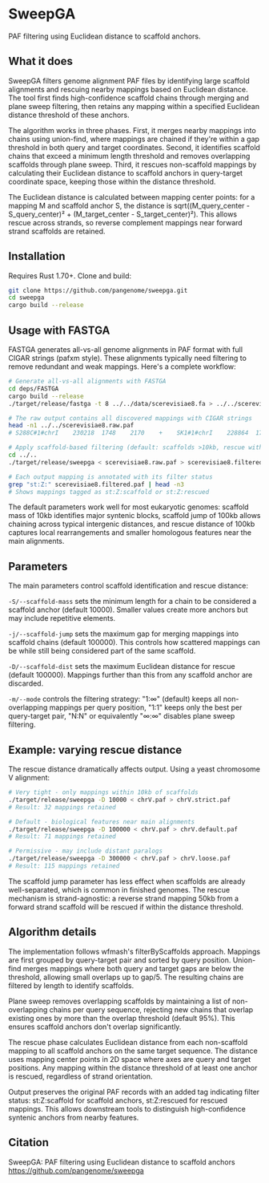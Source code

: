 # SweepGA

PAF filtering using Euclidean distance to scaffold anchors.

## What it does

SweepGA filters genome alignment PAF files by identifying large scaffold alignments and rescuing nearby mappings based on Euclidean distance. The tool first finds high-confidence scaffold chains through merging and plane sweep filtering, then retains any mapping within a specified Euclidean distance threshold of these anchors.

The algorithm works in three phases. First, it merges nearby mappings into chains using union-find, where mappings are chained if they're within a gap threshold in both query and target coordinates. Second, it identifies scaffold chains that exceed a minimum length threshold and removes overlapping scaffolds through plane sweep. Third, it rescues non-scaffold mappings by calculating their Euclidean distance to scaffold anchors in query-target coordinate space, keeping those within the distance threshold.

The Euclidean distance is calculated between mapping center points: for a mapping M and scaffold anchor S, the distance is sqrt((M_query_center - S_query_center)² + (M_target_center - S_target_center)²). This allows rescue across strands, so reverse complement mappings near forward strand scaffolds are retained.

## Installation

Requires Rust 1.70+. Clone and build:

```bash
git clone https://github.com/pangenome/sweepga.git
cd sweepga
cargo build --release
```

## Usage with FASTGA

FASTGA generates all-vs-all genome alignments in PAF format with full CIGAR strings (pafxm style). These alignments typically need filtering to remove redundant and weak mappings. Here's a complete workflow:

```bash
# Generate all-vs-all alignments with FASTGA
cd deps/FASTGA
cargo build --release
./target/release/fastga -t 8 ../../data/scerevisiae8.fa > ../../scerevisiae8.raw.paf

# The raw output contains all discovered mappings with CIGAR strings
head -n1 ../../scerevisiae8.raw.paf
# S288C#1#chrI    230218  1748    2170    +    SK1#1#chrI    228864  1742    2164    422    422    60    NM:i:0    cg:Z:422M

# Apply scaffold-based filtering (default: scaffolds >10kb, rescue within 100kb)
cd ../..
./target/release/sweepga < scerevisiae8.raw.paf > scerevisiae8.filtered.paf

# Each output mapping is annotated with its filter status
grep "st:Z:" scerevisiae8.filtered.paf | head -n3
# Shows mappings tagged as st:Z:scaffold or st:Z:rescued
```

The default parameters work well for most eukaryotic genomes: scaffold mass of 10kb identifies major syntenic blocks, scaffold jump of 100kb allows chaining across typical intergenic distances, and rescue distance of 100kb captures local rearrangements and smaller homologous features near the main alignments.

## Parameters

The main parameters control scaffold identification and rescue distance:

`-S/--scaffold-mass` sets the minimum length for a chain to be considered a scaffold anchor (default 10000). Smaller values create more anchors but may include repetitive elements.

`-j/--scaffold-jump` sets the maximum gap for merging mappings into scaffold chains (default 100000). This controls how scattered mappings can be while still being considered part of the same scaffold.

`-D/--scaffold-dist` sets the maximum Euclidean distance for rescue (default 100000). Mappings further than this from any scaffold anchor are discarded.

`-m/--mode` controls the filtering strategy: "1:∞" (default) keeps all non-overlapping mappings per query position, "1:1" keeps only the best per query-target pair, "N:N" or equivalently "∞:∞" disables plane sweep filtering.

## Example: varying rescue distance

The rescue distance dramatically affects output. Using a yeast chromosome V alignment:

```bash
# Very tight - only mappings within 10kb of scaffolds
./target/release/sweepga -D 10000 < chrV.paf > chrV.strict.paf
# Result: 32 mappings retained

# Default - biological features near main alignments
./target/release/sweepga -D 100000 < chrV.paf > chrV.default.paf
# Result: 71 mappings retained

# Permissive - may include distant paralogs
./target/release/sweepga -D 300000 < chrV.paf > chrV.loose.paf
# Result: 115 mappings retained
```

The scaffold jump parameter has less effect when scaffolds are already well-separated, which is common in finished genomes. The rescue mechanism is strand-agnostic: a reverse strand mapping 50kb from a forward strand scaffold will be rescued if within the distance threshold.

## Algorithm details

The implementation follows wfmash's filterByScaffolds approach. Mappings are first grouped by query-target pair and sorted by query position. Union-find merges mappings where both query and target gaps are below the threshold, allowing small overlaps up to gap/5. The resulting chains are filtered by length to identify scaffolds.

Plane sweep removes overlapping scaffolds by maintaining a list of non-overlapping chains per query sequence, rejecting new chains that overlap existing ones by more than the overlap threshold (default 95%). This ensures scaffold anchors don't overlap significantly.

The rescue phase calculates Euclidean distance from each non-scaffold mapping to all scaffold anchors on the same target sequence. The distance uses mapping center points in 2D space where axes are query and target positions. Any mapping within the distance threshold of at least one anchor is rescued, regardless of strand orientation.

Output preserves the original PAF records with an added tag indicating filter status: st:Z:scaffold for scaffold anchors, st:Z:rescued for rescued mappings. This allows downstream tools to distinguish high-confidence syntenic anchors from nearby features.

## Citation

SweepGA: PAF filtering using Euclidean distance to scaffold anchors
https://github.com/pangenome/sweepga